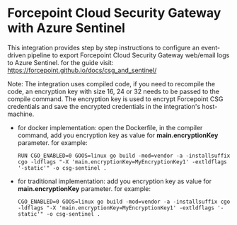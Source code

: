 # Forcepoint Cloud Security Gateway with Azure Sentinel

This integration provides step by step instructions to configure an
event-driven pipeline to export Forcepoint Cloud Security Gateway
web/email logs to Azure Sentinel. for the guide visit: <https://forcepoint.github.io/docs/csg_and_sentinel/>


Note:
The integration uses compiled code, if you need to recompile the code, an encryption key with size 16, 24 or 32 needs
to be passed to the compile command. The encryption key is used to encrypt Forcepoint CSG credentials and save
the encrypted credentials in the integration's host-machine.

- for docker implementation: open the Dockerfile, in the compiler command, add you encryption key as value for **main.encryptionKey** parameter.
  for example:

   ```
   RUN CGO_ENABLED=0 GOOS=linux go build -mod=vendor -a -installsuffix cgo -ldflags "-X 'main.encryptionKey=MyEncryptionKey1' -extldflags '-static'" -o csg-sentinel .
   ```
- for traditional implementation: add you encryption key as value for **main.encryptionKey** parameter.
  for example:

  ```
  CGO_ENABLED=0 GOOS=linux go build -mod=vendor -a -installsuffix cgo -ldflags "-X 'main.encryptionKey=MyEncryptionKey1' -extldflags '-static'" -o csg-sentinel .
  ```
  
